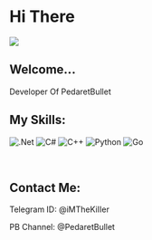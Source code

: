 # **Hi There**

<img align="Center" src = "https://github.com/MesbahMX/MesbahMX/assets/149060070/40121369-81bb-4e0b-a094-4a7f7478199d">

<h2 align="Left">Welcome...</h2>
<p align="Left">Developer Of PedaretBullet</p>

<h2 align="Left">My Skills:</h2>

![.Net](https://img.shields.io/badge/.NET-5C2D91?style=for-the-badge&logo=.net&logoColor=white) ![C#](https://img.shields.io/badge/c%23-%23239120.svg?style=for-the-badge&logo=c-sharp&logoColor=white) ![C++](https://img.shields.io/badge/c++-%2300599C.svg?style=for-the-badge&logo=c%2B%2B&logoColor=white) ![Python](https://img.shields.io/badge/python-3670A0?style=for-the-badge&logo=python&logoColor=ffdd54) ![Go](https://img.shields.io/badge/go-%2300ADD8.svg?style=for-the-badge&logo=go&logoColor=white)

<br>
<h2  align="Left">Contact Me:</h2>
<p a;ign="Left">Telegram ID: @iMTheKiIIer</p>
<p align="Left">PB Channel: @PedaretBullet</p>
